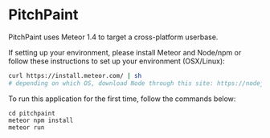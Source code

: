 # PitchPaint

PitchPaint uses Meteor 1.4 to target a cross-platform userbase.

If setting up your environment, please install Meteor and Node/npm or follow these instructions to set up your environment (OSX/Linux):
```sh
curl https://install.meteor.com/ | sh
# depending on which OS, download Node through this site: https://nodejs.org/en/download/package-manager/
```

To run this application for the first time, follow the commands below:
```
cd pitchpaint
meteor npm install
meteor run
```
